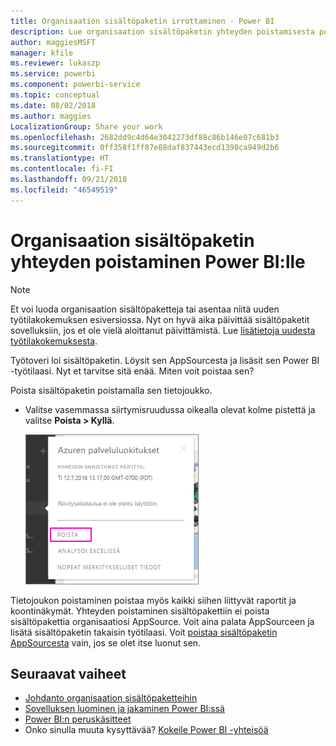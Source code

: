 ```yaml
---
title: Organisaation sisältöpaketin irrottaminen - Power BI
description: Lue organisaation sisältöpaketin yhteyden poistamisesta poistamalla sen tietojoukko Power BI:sta.
author: maggiesMSFT
manager: kfile
ms.reviewer: lukaszp
ms.service: powerbi
ms.component: powerbi-service
ms.topic: conceptual
ms.date: 08/02/2018
ms.author: maggies
LocalizationGroup: Share your work
ms.openlocfilehash: 2682dd9c4d64e3042273df88c86b146e07c681b3
ms.sourcegitcommit: 0ff358f1ff87e88daf837443ecd1398ca949d2b6
ms.translationtype: HT
ms.contentlocale: fi-FI
ms.lasthandoff: 09/21/2018
ms.locfileid: "46549519"
---
```

# <a name="remove-your-connection-to-a-power-bi-organizational-content-pack"></a>Organisaation sisältöpaketin yhteyden poistaminen Power BI:lle

> [!NOTE]
> Et voi luoda organisaation sisältöpaketteja tai asentaa niitä uuden työtilakokemuksen esiversiossa. Nyt on hyvä aika päivittää sisältöpaketit sovelluksiin, jos et ole vielä aloittanut päivittämistä. Lue [lisätietoja uudesta työtilakokemuksesta](service-create-the-new-workspaces.md).
> 

Työtoveri loi sisältöpaketin. Löysit sen AppSourcesta ja lisäsit sen Power BI -työtilaasi. Nyt et tarvitse sitä enää.  Miten voit poistaa sen?

Poista sisältöpaketin poistamalla sen tietojoukko.  

* Valitse vasemmassa siirtymisruudussa oikealla olevat kolme pistettä ja valitse **Poista \> Kyllä**.  
  
  ![Sisältöpaketin poistaminen](media/service-organizational-content-pack-disconnect/power-bi-remove-organizational-content-pack-dataset.png)

Tietojoukon poistaminen poistaa myös kaikki siihen liittyvät raportit ja koontinäkymät. Yhteyden poistaminen sisältöpakettiin ei poista sisältöpakettia organisaatiosi AppSource.  Voit aina palata AppSourceen ja lisätä sisältöpaketin takaisin työtilaasi. Voit [poistaa sisältöpaketin AppSourcesta](service-organizational-content-pack-manage-update-delete.md) vain, jos se olet itse luonut sen.

## <a name="next-steps"></a>Seuraavat vaiheet
* [Johdanto organisaation sisältöpaketteihin](service-organizational-content-pack-introduction.md) 
* [Sovelluksen luominen ja jakaminen Power BI:ssä](consumer/end-user-create-apps.md) 
* [Power BI:n peruskäsitteet](consumer/end-user-basic-concepts.md)  
* Onko sinulla muuta kysyttävää? [Kokeile Power BI -yhteisöä](http://community.powerbi.com/)

